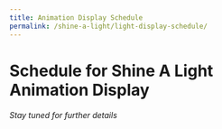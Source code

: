 ```yaml
---
title: Animation Display Schedule
permalink: /shine-a-light/light-display-schedule/
---
```


# Schedule for Shine A Light Animation Display

###### *Stay tuned for further details*


